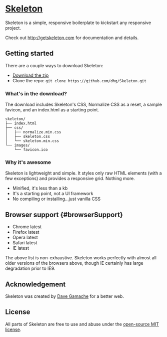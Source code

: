 # [Skeleton](http://getskeleton.com)
Skeleton is a simple, responsive boilerplate to kickstart any responsive project.

Check out <http://getskeleton.com> for documentation and details.

## Getting started

There are a couple ways to download Skeleton:
- [Download the zip](https://github.com/dhg/Skeleton/archive/v-2.0.zip)
- Clone the repo: `git clone https://github.com/dhg/Skeleton.git`


### What's in the download?

The download includes Skeleton's CSS, Normalize CSS as a reset, a sample favicon, and an index.html as a starting point.

```
skeleton/
├── index.html
├── css/
│   ├── normalize.min.css
│   ├── skeleton.css
│   └── skeleton.min.css
└── images/
    └── favicon.ico
```

### Why it's awesome

Skeleton is lightweight and simple. It styles only raw HTML elements (with a few exceptions) and provides a responsive grid. Nothing more. 
- Minified, it's less than a kb
- It's a starting point, not a UI framework 
- No compiling or installing...just vanilla CSS


## Browser support {#browserSupport}

- Chrome latest
- Firefox latest
- Opera latest
- Safari latest
- IE latest

The above list is non-exhaustive. Skeleton works perfectly with almost all older versions of the browsers above, though IE certainly has large degradation prior to IE9.

## Acknowledgement

Skeleton was created by [Dave Gamache](https://twitter.com/dhg) for a better web.


## License

All parts of Skeleton are free to use and abuse under the [open-source MIT license](http://opensource.org/licenses/mit-license.php).